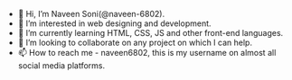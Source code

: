 - 👋 Hi, I’m Naveen Soni(@naveen-6802).
- 👀 I’m interested in web designing and development.
- 🌱 I’m currently learning HTML, CSS, JS and other front-end languages.
- 💞️ I’m looking to collaborate on any project on which I can help.
- 📫 How to reach me - naveen6802, this is my username on almost all social media platforms.

<!---
naveen-6802/naveen-6802 is a ✨ special ✨ repository because its `README.md` (this file) appears on your GitHub profile.
You can click the Preview link to take a look at your changes.
--->
